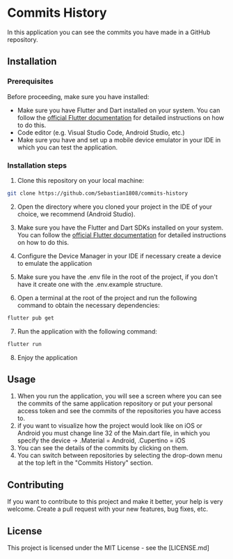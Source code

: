 # Commits History

In this application you can see the commits you have made in a GitHub repository.

## Installation

### Prerequisites

Before proceeding, make sure you have installed:

- Make sure you have Flutter and Dart installed on your system. You can follow the [official Flutter documentation](https://flutter.dev/docs/get-started/install) for detailed instructions on how to do this.
- Code editor (e.g. Visual Studio Code, Android Studio, etc.)
- Make sure you have and set up a mobile device emulator in your IDE in which you can test the application.
### Installation steps

1. Clone this repository on your local machine:

````bash
git clone https://github.com/Sebastian1808/commits-history
````
2. Open the directory where you cloned your project in the IDE of your choice, we recommend (Android Studio).
3. Make sure you have the Flutter and Dart SDKs installed on your system. You can follow the [official Flutter documentation](https://flutter.dev/docs/get-started/install) for detailed instructions on how to do this.
4. Configure the Device Manager in your IDE if necessary create a device to emulate the application
5. Make sure you have the .env file in the root of the project, if you don't have it create one with the .env.example structure.


6. Open a terminal at the root of the project and run the following command to obtain the necessary dependencies:

````bash
flutter pub get
````
7. Run the application with the following command:

````bash
flutter run
````
8. Enjoy the application
## Usage

1. When you run the application, you will see a screen where you can see the commits of the same application repository or put your personal access token and see the commits of the repositories you have access to.
2. if you want to visualize how the project would look like on iOS or Android you must change line 32 of the Main.dart file, in which you specify the device -> .Material = Android, .Cupertino = iOS
3. You can see the details of the commits by clicking on them.
4. You can switch between repositories by selecting the drop-down menu at the top left in the "Commits History" section.

## Contributing

If you want to contribute to this project and make it better, your help is very welcome. Create a pull request with your new features, bug fixes, etc.

## License

This project is licensed under the MIT License - see the [LICENSE.md]
